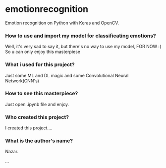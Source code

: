 # emotionrecognition
Emotion recognition on Python with Keras and OpenCV. 

### How to use and import my model for classificating emotions?
Well, it's very sad to say it, but there's no way to use my model, FOR NOW :(
So u can only enjoy this masterpiese

### What i used for this project?
Just some ML and DL magic and some Convolutional Neural Network(CNN's)

### How to see this masterpiece?
Just open .ipynb file and enjoy.

### Who created this project?
I created this project....

### What is the author's name?
Nazar.

...

